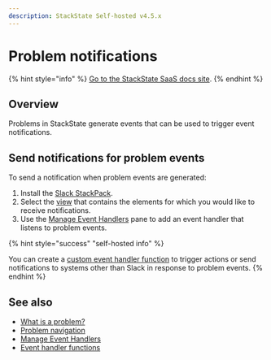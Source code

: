 ```yaml
---
description: StackState Self-hosted v4.5.x
---
```


# Problem notifications

{% hint style="info" %}
[Go to the StackState SaaS docs site](https://docs.stackstate.com/v/stackstate-saas/).
{% endhint %}

## Overview

Problems in StackState generate events that can be used to trigger event notifications.

## Send notifications for problem events

To send a notification when problem events are generated:

1. Install the [Slack StackPack](/stackpacks/integrations/slack.md).
2. Select the [view](/use/stackstate-ui/views/about_views.md) that contains the elements for which you would like to receive notifications.
3. Use the [Manage Event Handlers](/use/stackstate-ui/views/manage-event-handlers.md) pane to add an event handler that listens to problem events.

{% hint style="success" "self-hosted info" %}

You can create a [custom event handler function](../../develop/developer-guides/custom-functions/event-handler-functions.md) to trigger actions or send notifications to systems other than Slack in response to problem events.
{% endhint %}

## See also

* [What is a problem?](about-problems.md)
* [Problem navigation](problem_investigation.md)
* [Manage Event Handlers](/use/stackstate-ui/views/manage-event-handlers.md)
* [Event handler functions](../../develop/developer-guides/custom-functions/event-handler-functions.md "StackState Self-Hosted only")
